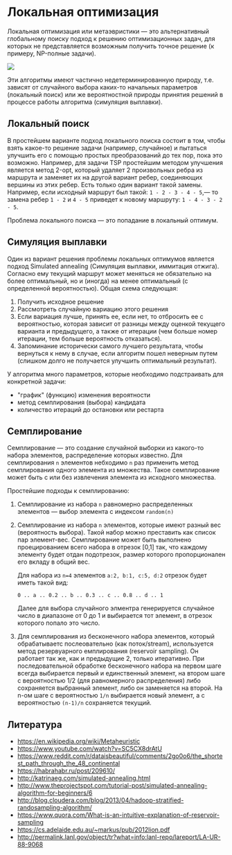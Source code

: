 # Локальная оптимизация

Локальная оптимизация или метаэвристики — это альтернативный глобальному поиску подход к решению оптимизационных задач, для которых не представляется возможным получить точное решение (к примеру, NP-полные задачи).

![](https://upload.wikimedia.org/wikipedia/commons/c/c3/Metaheuristics_classification.svg)

Эти алгоритмы имеют частично недетерминированную природу, т.е. зависят от случайного выбора каких-то начальных параметров (локальный поиск) или же вероятностной природы принятия решений в процессе работы алгоритма (симуляция выплавки).


## Локальный поиск

В простейшем варианте подход локального поиска состоит в том, чтобы взять какое-то решение задачи (например, случайное) и пытаться улучшить его с помощью простых преобразований до тех пор, пока это возможно. Например, для задачи TSP простейшим методом улучшения является метод 2-opt, который удаляет 2 произвольных ребра из маршрута и заменяет их на другой вариант ребер, соединяющих вершины из этих ребер. Есть только один вариант такой замены. Например, если исходный маршрут был такой: `1 - 2 - 3 - 4 - 5`,— то замена ребер `1 - 2` и `4 - 5` приведет к новому маршруту: `1 - 4 - 3 - 2 - 5`.

Проблема локального поиска — это попадание в локальный оптимум.

## Симуляция выплавки

Один из вариант решения проблемы локальных оптимумов является подход Simulated annealing (Симуляция выплавки, иммитация отжига). Согласно ему текущий маршрут может меняться не обязательно на более оптимальный, но и (иногда) на менее оптимальный (с определенной вероятностью). Общая схема следующая:

1. Получить исходное решение
2. Рассмотреть случайную вариацию этого решения
3. Если вариация лучше, принять ее, если нет, то отбросить ее с вероятностью, которая зависит от разницы между оценкой текущего варианта и предыдущего, а также от итерации (чем больше номер итерации, тем больше вероятность отказаться).
4. Запоминание исторически самого лучшего результата, чтобы вернуться к нему в случае, если алгоритм пошел неверным путем (слишком долго не получается улучшить оптимальный результат).

У алгоритма много параметров, которые необходимо подстраивать для конкретной задачи:
- "график" (функцию) изменения вероятности
- метод семплирования (выбора) кандидата
- количество итераций до остановки или рестарта

## Семплирование

Семплирование — это создание случайной выборки из какого-то набора элементов, распределение которых известно. Для семплирования `n` элементов небходимо `n` раз применить метод семплирования одного элемента из множества. Такое семплирование может быть с или без извлечения элемента из исходного множества.

Простейшие подходы к семплированию:

1. Семплирование из набора `n` равномерно распределенных элементов — выбор элемента с индексом `random(n)`
2. Семплирование из набора `n` элементов, которые имеют разный вес (вероятность выбора). Такой набор можно преставить как список пар элемент-вес. Семплирование может быть выполнено проецированием всего набора в отрезок [0,1] так, что каждому элементу будет отдан подотрезок, размер которого пропорционален его вкладу в общий вес.

    Для набора из `n=4` элементов `a:2, b:1, c:5, d:2` отрезок будет иметь такой вид:

       0 .. a .. 0.2 .. b .. 0.3 .. c .. 0.8 .. d .. 1

    Далее для выбора случайного элментра генерируется случайное число в диапазоне от 0 до 1 и выбирается тот элемент, в отрезок которого попало это число.
3. Для семплирования из бесконечного набора элементов, который обрабатываетс послеовательно (как поток/stream), используется метод резервуарного емплирования (reservoir sampling). Он работает так же, как и предыдущие 2, только итеративно. При последовательной обработке бесконечного набора на первом шаге всегда выбирается первый и единственный элемент, на втором шаге с вероятностью 1/2 (для равномерного распределения) либо сохраняется выбранный элемент, либо он заменяется на второй. На n-ом шаге с вероятностью `1/n` выбирается новый элемент, а с вероятностью `(n-1)/n` сохраняется текущий.


## Литература

- https://en.wikipedia.org/wiki/Metaheuristic
- https://www.youtube.com/watch?v=SC5CX8drAtU
- https://www.reddit.com/r/dataisbeautiful/comments/2go0o6/the_shortest_path_through_the_48_continental 
- https://habrahabr.ru/post/209610/
- http://katrinaeg.com/simulated-annealing.html
- http://www.theprojectspot.com/tutorial-post/simulated-annealing-algorithm-for-beginners/6
- http://blog.cloudera.com/blog/2013/04/hadoop-stratified-randosampling-algorithm/
- https://www.quora.com/What-is-an-intuitive-explanation-of-reservoir-sampling
- https://cs.adelaide.edu.au/~markus/pub/2012lion.pdf
- http://permalink.lanl.gov/object/tr?what=info:lanl-repo/lareport/LA-UR-88-9068

